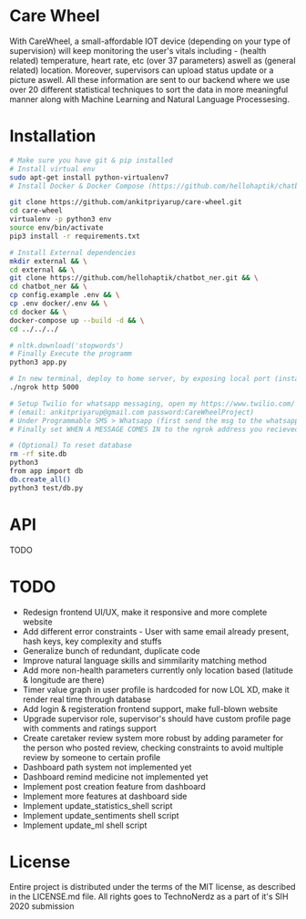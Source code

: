 # Care Wheel
With CareWheel, a small-affordable IOT device (depending on your type of supervision) will keep monitoring the user's vitals including - (health related) temperature, heart rate, etc (over 37 parameters) aswell as (general related) location. Moreover, supervisors can upload status update or a picture aswell. All these information are sent to our backend where we use over 20 different statistical techniques to sort the data in more meaningful manner along with Machine Learning and Natural Language Processesing.

# Installation
```bash
# Make sure you have git & pip installed
# Install virtual env
sudo apt-get install python-virtualenv7
# Install Docker & Docker Compose (https://github.com/hellohaptik/chatbot_ner/blob/develop/docs/install.md)

git clone https://github.com/ankitpriyarup/care-wheel.git
cd care-wheel
virtualenv -p python3 env
source env/bin/activate
pip3 install -r requirements.txt

# Install External dependencies
mkdir external && \
cd external && \
git clone https://github.com/hellohaptik/chatbot_ner.git && \
cd chatbot_ner && \
cp config.example .env && \
cp .env docker/.env && \
cd docker && \
docker-compose up --build -d && \
cd ../../../

# nltk.download('stopwords')
# Finally Execute the programm
python3 app.py

# In new terminal, deploy to home server, by exposing local port (install ngrok & cd to that directory)
./ngrok http 5000

# Setup Twilio for whatsapp messaging, open my https://www.twilio.com/ account
# (email: ankitpriyarup@gmail.com password:CareWheelProject)
# Under Programmable SMS > Whatsapp (first send the msg to the whatsapp number mentioned on the page as written)
# Finally set WHEN A MESSAGE COMES IN to the ngrok address you recieved before

# (Optional) To reset database
rm -rf site.db
python3
from app import db
db.create_all()
python3 test/db.py
```

# API
TODO

# TODO
- Redesign frontend UI/UX, make it responsive and more complete website
- Add different error constraints - User with same email already present, hash keys, key complexity and stuffs
- Generalize bunch of redundant, duplicate code
- Improve natural language skills and simmilarity matching method
- Add more non-health parameters currently only location based (latitude & longitude are there)
- Timer value graph in user profile is hardcoded for now LOL XD, make it render real time through database
- Add login & registeration frontend support, make full-blown website
- Upgrade supervisor role, supervisor's should have custom profile page with comments and ratings support
- Create caretaker review system more robust by adding parameter for the person who posted review, checking constraints to avoid multiple review by someone to certain profile
- Dashboard path system not implemented yet
- Dashboard remind medicine not implemented yet
- Implement post creation feature from dashboard
- Implement more features at dashboard side
- Implement update_statistics_shell script
- Implement update_sentiments shell script
- Implement update_ml shell script

# License
Entire project is distributed under the terms of the MIT license, as described in the LICENSE.md file. All rights goes to TechnoNerdz as a part of it's SIH 2020 submission